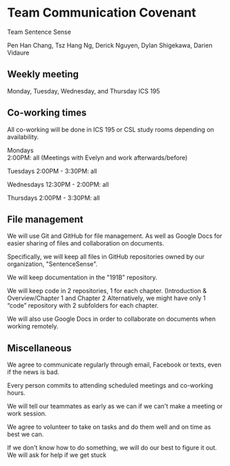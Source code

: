 # Team Communication Covenant

Team Sentence Sense

Pen Han Chang, Tsz Hang Ng, Derick Nguyen, Dylan Shigekawa, Darien Vidaure

## Weekly meeting

Monday, Tuesday, Wednesday, and Thursday ICS 195

## Co-working times

All co-working will be done in ICS 195 or CSL study rooms depending on availability.

Mondays  
2:00PM: all (Meetings with Evelyn and work afterwards/before)  

Tuesdays
2:00PM - 3:30PM: all

Wednesdays
12:30PM - 2:00PM: all

Thursdays
2:00PM - 3:30PM: all



## File management

We will use Git and GitHub for file management. As well as Google Docs for easier sharing of files and collaboration on documents.

Specifically, we will keep all files in GitHub repositories owned by our organization, "SentenceSense".

We will keep documentation in the "191B" repository.

We will keep code in 2 repositories, 1 for each chapter. (Introduction & Overview/Chapter 1 and Chapter 2 Alternatively, we might have only 1 “code” repository with 2 subfolders for each chapter.

We will also use Google Docs in order to collaborate on documents when working remotely.

## Miscellaneous

We agree to communicate regularly through email, Facebook or texts, even if the news is bad.

Every person commits to attending scheduled meetings and co-working hours.

We will tell our teammates as early as we can if we can't make a meeting or work session.

We agree to volunteer to take on tasks and do them well and on time as best we can.

If we don't know how to do something, we will do our best to figure it out. We will ask for help if we get stuck
